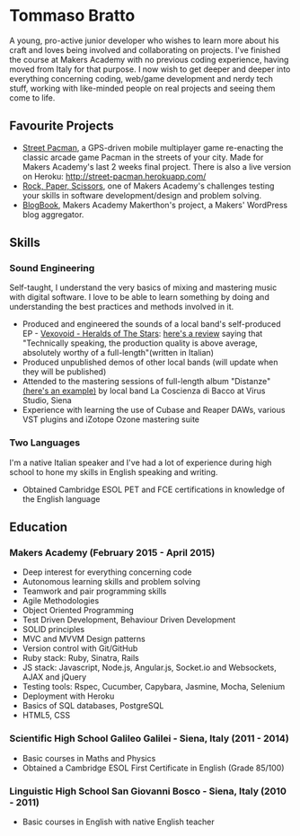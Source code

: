 # Tommaso Bratto

A young, pro-active junior developer who wishes to learn more about his craft and loves being involved and collaborating on projects. I've finished the course at Makers Academy with no previous coding experience, having moved from Italy for that purpose.
I now wish to get deeper and deeper into everything concerning coding, web/game development and nerdy tech stuff, working with like-minded people on real projects and seeing them come to life.

## Favourite Projects

- [Street Pacman](https://github.com/tommasobratto/pacman-clientside), a GPS-driven mobile multiplayer game re-enacting the classic arcade game Pacman in the streets of your city. Made for Makers Academy's last 2 weeks final project. There is also a live version on Heroku: http://street-pacman.herokuapp.com/
- [Rock, Paper, Scissors](https://github.com/tommasobratto/rock_paper_scissors-challenge), one of Makers Academy's challenges testing your skills in software development/design and problem solving.
- [BlogBook](https://github.com/GruntingUnicorns/blogbook), Makers Academy Makerthon's project, a Makers' WordPress blog aggregator.

## Skills

### Sound Engineering

Self-taught, I understand the very basics of mixing and mastering music with digital software. I love to be able to learn something by doing and understanding the best practices and methods involved in it.

- Produced and engineered the sounds of a local band's self-produced EP - [Vexovoid - Heralds of The Stars](https://www.youtube.com/watch?v=VOzcgVoXehI): [here's a review](http://www.rockandmetalinmyblood.com/recensioni/VEXOVOID---Heralds-of-the-Stars/2014---Indipendent/2116/) saying that "Technically speaking, the production quality is above average, absolutely worthy of a full-length"(written in Italian)
- Produced unpublished demos of other local bands (will update when they will be published)
- Attended to the mastering sessions of full-length album "Distanze" [(here's an example)](https://www.youtube.com/watch?v=4IFdkGaWHwI) by local band La Coscienza di Bacco at Virus Studio, Siena
- Experience with learning the use of Cubase and Reaper DAWs, various VST plugins and iZotope Ozone mastering suite

### Two Languages

I'm a native Italian speaker and I've had a lot of experience during high school to hone my skills in English speaking and writing.

- Obtained Cambridge ESOL PET and FCE certifications in knowledge of the English language

## Education

### Makers Academy (February 2015 - April 2015)

- Deep interest for everything concerning code
- Autonomous learning skills and problem solving
- Teamwork and pair programming skills
- Agile Methodologies
- Object Oriented Programming
- Test Driven Development, Behaviour Driven Development
- SOLID principles
- MVC and MVVM Design patterns
- Version control with Git/GitHub
- Ruby stack: Ruby, Sinatra, Rails
- JS stack: Javascript, Node.js, Angular.js, Socket.io and Websockets, AJAX and jQuery
- Testing tools: Rspec, Cucumber, Capybara, Jasmine, Mocha, Selenium
- Deployment with Heroku
- Basics of SQL databases, PostgreSQL
- HTML5, CSS

### Scientific High School Galileo Galilei - Siena, Italy (2011 - 2014)

- Basic courses in Maths and Physics
- Obtained a Cambridge ESOL First Certificate in English (Grade 85/100)

### Linguistic High School San Giovanni Bosco - Siena, Italy (2010 - 2011)

- Basic courses in English with native English teacher
